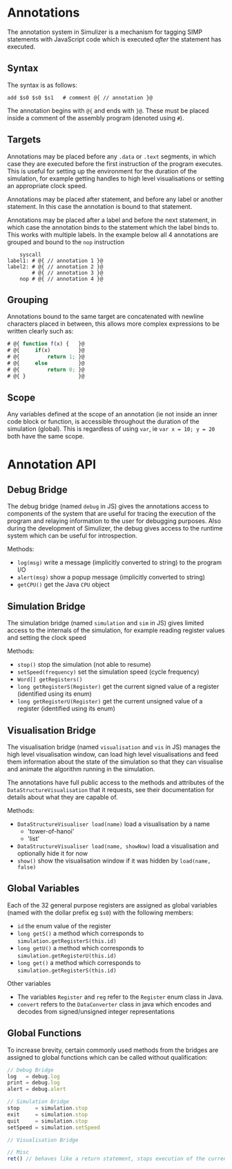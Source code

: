 Annotations
===========

The annotation system in Simulizer is a mechanism for tagging SIMP statements with JavaScript code which is executed _after_ the statement has executed.

## Syntax ##
The syntax is as follows:

```
add $s0 $s0 $s1   # comment @{ // annotation }@
```

The annotation begins with `@{` and ends with `}@`. These must be placed inside a comment of the assembly program (denoted using `#`).

## Targets ##
Annotations may be placed before any `.data` or `.text` segments, in which case they are executed before the first instruction of the program executes. This is useful for setting up the environment for the duration of the simulation, for example getting handles to high level visualisations or setting an appropriate clock speed.

Annotations may be placed after statement, and before any label or another statement. In this case the annotation is bound to that statement.

Annotations may be placed after a label and before the next statement, in which case the annotation binds to the statement which the label binds to. This works with multiple labels. In the example below all 4 annotations are grouped and bound to the `nop` instruction

```
    syscall
label1: # @{ // annotation 1 }@
label2: # @{ // annotation 2 }@
        # @{ // annotation 3 }@
    nop # @{ // annotation 4 }@
```


## Grouping ##
Annotations bound to the same target are concatenated with newline characters placed in between, this allows more complex expressions to be written clearly such as:

```javascript
# @{ function f(x) {   }@
# @{     if(x)         }@
# @{         return 1; }@
# @{     else          }@
# @{         return 0; }@
# @{ }                 }@
```

## Scope ##
Any variables defined at the scope of an annotation (ie not inside an inner code block or function, is accessible throughout the duration of the simulation (global). This is regardless of using `var`, ie `var x = 10; y = 20` both have the same scope.



# Annotation API #

## Debug Bridge ##
The debug bridge (named `debug` in JS) gives the annotations access to components of the system that are useful for tracing the execution of the program and relaying information to the user for debugging purposes. Also during the development of Simulizer, the debug gives access to the runtime system which can be useful for introspection.

Methods:
- `log(msg)` write a message (implicitly converted to string) to the program I/O
- `alert(msg)` show a popup message (implicitly converted to string)
- `getCPU()` get the Java `CPU` object

## Simulation Bridge ##
The simulation bridge (named `simulation` and `sim` in JS) gives limited access to the internals of the simulation, for example reading register values and setting the clock speed

Methods:
- `stop()` stop the simulation (not able to resume)
- `setSpeed(frequency)` set the simulation speed (cycle frequency)
- `Word[] getRegisters()`
- `long getRegisterS(Register)` get the current signed value of a register (identified using its enum)
- `long getRegisterU(Register)` get the current unsigned value of a register (identified using its enum)

## Visualisation Bridge ##
The visualisation bridge (named `visualisation` and `vis` in JS) manages the high level visualisation window, can load high level visualisations and feed them information about the state of the simulation so that they can visualise and animate the algorithm running in the simulation.

The annotations have full public access to the methods and attributes of the `DataStructureVisualisation` that it requests, see their documentation for details about what they are capable of.

Methods:
- `DataStructureVisualiser load(name)` load a visualisation by a name
    - 'tower-of-hanoi'
    - 'list'
- `DataStructureVisualiser load(name, showNow)` load a visualisation and optionally hide it for now
- `show()` show the visualisation window if it was hidden by `load(name, false)`


## Global Variables ##
Each of the 32 general purpose registers are assigned as global variables (named with the dollar prefix eg `$s0`) with the following members:
- `id` the enum value of the register
- `long getS()` a method which corresponds to `simulation.getRegisterS(this.id)`
- `long getU()` a method which corresponds to `simulation.getRegisterU(this.id)`
- `long get()` a method which corresponds to `simulation.getRegisterS(this.id)`

Other variables
- The variables `Register` and `reg` refer to the `Register` enum class in Java.
- `convert` refers to the `DataConverter` class in java which encodes and decodes from signed/unsigned integer representations




## Global Functions ##
To increase brevity, certain commonly used methods from the bridges are assigned to global functions which can be called without qualification:

```javascript
// Debug Bridge
log   = debug.log
print = debug.log
alert = debug.alert

// Simulation Bridge
stop     = simulation.stop
exit     = simulation.stop
quit     = simulation.stop
setSpeed = simulation.setSpeed

// Visualisation Bridge

// Misc
ret() // behaves like a return statement, stops execution of the current annotation
```

